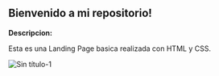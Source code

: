 ## Bienvenido a mi repositorio!

**Descripcion:**

Esta es una Landing Page basica realizada con HTML y CSS.

![Sin título-1](https://user-images.githubusercontent.com/85538493/133487493-7344a026-faf1-47d1-98b9-27ccb207b8c0.jpg)
